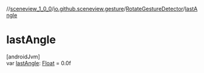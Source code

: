 //[sceneview_1_0_0](../../../index.md)/[io.github.sceneview.gesture](../index.md)/[RotateGestureDetector](index.md)/[lastAngle](last-angle.md)

# lastAngle

[androidJvm]\
var [lastAngle](last-angle.md): [Float](https://kotlinlang.org/api/latest/jvm/stdlib/kotlin/-float/index.html) = 0.0f
